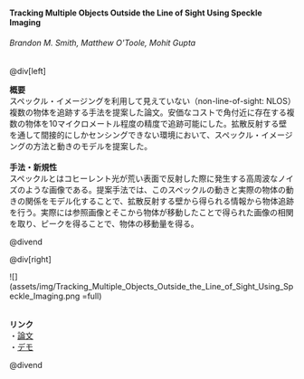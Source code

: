 #### Tracking Multiple Objects Outside the Line of Sight Using Speckle Imaging
###### Brandon M. Smith, Matthew O'Toole, Mohit Gupta

@div[left]

__概要__<br>
スペックル・イメージングを利用して見えていない（non-line-of-sight: NLOS）複数の物体を追跡する手法を提案した論文。安価なコストで角付近に存在する複数の物体を10マイクロメートル程度の精度で追跡可能にした。拡散反射する壁を通して間接的にしかセンシングできない環境において、スペックル・イメージングの方法と動きのモデルを提案した。<br>
<br>
__手法・新規性__<br>
スペックルとはコヒーレント光が荒い表面で反射した際に発生する高周波なノイズのような画像である。提案手法では、このスペックルの動きと実際の物体の動きの関係をモデル化することで、拡散反射する壁から得られる情報から物体追跡を行う。実際には参照画像とそこから物体が移動したことで得られた画像の相関を取り、ピークを得ることで、物体の移動量を得る。<br>

@divend

@div[right]

![](assets/img/Tracking_Multiple_Objects_Outside_the_Line_of_Sight_Using_Speckle_Imaging.png =full)<br>
<br>

__リンク__<br>
・[論文](http://openaccess.thecvf.com/content_cvpr_2018/papers/Smith_Tracking_Multiple_Objects_CVPR_2018_paper.pdf)<br>
・[デモ](https://youtu.be/FVHcNEipnLU)<br>

@divend